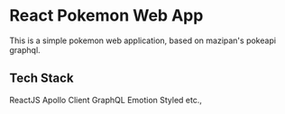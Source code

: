 # React Pokemon Web App

This is a simple pokemon web application, based on mazipan's pokeapi graphql.

## Tech Stack
ReactJS 
Apollo Client
GraphQL
Emotion Styled
etc.,
